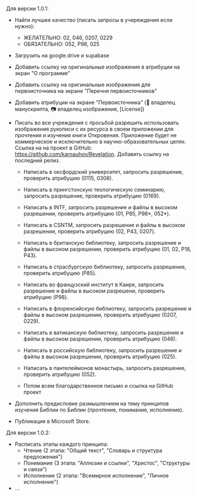Для версии 1.0.1:
- Найти лучшее качество (писать запросы в учереждения если нужно): 
    - ЖЕЛАТЕЛЬНО: 02, 046, 0207, 0229
    - ОБЯЗАТЕЛЬНО: 052, P98, 025 
- Загрузить на google.drive и supabase
- Добавить ссылку на оригинальные изображения в атрибуции на экран "О программе"
- Добавить ссылку на оригинальные изображения для первоисточника на экране "Перечня первоисточников"
- Добавить атрибуции на экране "Первоисточника" (📜 владелец манускрипта, 📷 владелец изображения, [License])

- Писать во все учреждения с просьбой разрешить использовать изображения рукописи с их ресурса в своем приложении для прочтения и изучения книги Откровения. Приложение будет не коммерческое и исключительно в научно-образовательных целях. Ссылка на на проект в GitHub: https://github.com/karnauhov/Revelation. Добавить ссылку на последний релиз.
  * Написать в оксфордский университет, запросить разрешение, проверить атрибуцию (0115, 0308).
  * Написать в прингстонскую теологическую семинарию, запросить разрешение, проверить атрибуцию (0169).
  * Написать в INTF, запросить разрешение и файлы в высоком разрешении, проверить атрибуцию (01, P85, P98*, 052*).
  * Написать в CSNTM, запросить разрешение и файлы в высоком разрешении, проверить атрибуцию (02, P43, 0207).

  * Написать в британскую библиотеку, запросить разрешение и файлы в высоком разрешении, проверить атрибуцию (01, 02, P18, P43).
  - Написать в страсбургскую библиотеку, запросить разрешение, проверить атрибуцию (P85).
  - Написать во французский институт в Каире, запросить разрешение и файлы в высоком разрешени, проверить атрибуцию (P98).
  - Написать в флоренсийскую библиотеку, запросить разрешение и файлы в высоком разрешении, проверить атрибуцию (0207, 0229).

  - Написать в ватиканскую библиотеку, запросить разрешение и файлы в высоком разрешении, проверить атрибуцию (046).
  - Написать в российскую библиотеку, запросить разрешение и файлы в высоком разрешении, проверить атрибуцию (025).
  - Написать в пантелеймонов монастырь, запросить разрешение, проверить атрибуцию (052).
  - Потом всем благодарственное письмо и ссылка на GitHub проект

- Дополнить предисловие размышлением на тему принципов изучения Библии по Библии (прочтение, понимание, исполнение).
- Публикация в Microsoft Store.

Для версии 1.0.2:
- Расписать этапы каждого принципа:
  - Чтение (2 этапа: "Общий текст", "Словарь и структура предложения")
  - Понимание (3 этапа: "Аллюзии и ссылки", "Христос", "Структуры и связи")
  - Исполнение (2 этапа: "Всемирное исполнение", "Личное исполнение")
- ...
